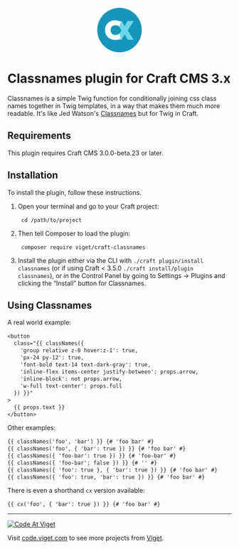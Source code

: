 <p align="center"><img src="resources/icon.png" width="100"></p>

# Classnames plugin for Craft CMS 3.x

Classnames is a simple Twig function for conditionally joining css class names together in Twig templates, in a way that makes them much more readable. It's like Jed Watson's [Classnames](https://github.com/JedWatson/classnames) but for Twig in Craft.

## Requirements

This plugin requires Craft CMS 3.0.0-beta.23 or later.

## Installation

To install the plugin, follow these instructions.

1. Open your terminal and go to your Craft project:

        cd /path/to/project

2. Then tell Composer to load the plugin:

        composer require viget/craft-classnames

3. Install the plugin either via the CLI with `./craft plugin/install classnames` (or if using Craft < 3.5.0 `./craft install/plugin classnames`), or in the Control Panel by going to Settings → Plugins and clicking the “Install” button for Classnames.

## Using Classnames

A real world example:

```twig
<button
  class="{{ classNames({
    'group relative z-0 hover:z-1': true,
    'px-24 py-12': true,
    'font-bold text-14 text-dark-gray': true,
    'inline-flex items-center justify-between': props.arrow,
    'inline-block': not props.arrow,
    'w-full text-center': props.full
  }) }}"
>
  {{ props.text }}
</button>
```

Other examples:

```twig
{{ classNames('foo', 'bar') }} {# 'foo bar' #}
{{ classNames('foo', { 'bar': true }) }} {# 'foo bar' #}
{{ classNames({ 'foo-bar': true }) }} {# 'foo-bar' #}
{{ classNames({ 'foo-bar': false }) }} {# '' #}
{{ classNames({ 'foo': true }, { 'bar': true }) }} {# 'foo bar' #}
{{ classNames({ 'foo': true, 'bar': true }) }} {# 'foo bar' #}
```

There is even a shorthand `cx` version available:

```twig
{{ cx('foo', { 'bar': true }) }} {# 'foo bar' #}
```

***

<a href="http://code.viget.com">
  <img src="http://code.viget.com/github-banner.png" alt="Code At Viget">
</a>

Visit [code.viget.com](http://code.viget.com) to see more projects from [Viget](https://viget.com).
